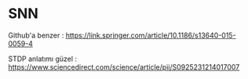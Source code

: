 # SNN

Github'a benzer : https://link.springer.com/article/10.1186/s13640-015-0059-4

STDP anlatımı güzel : https://www.sciencedirect.com/science/article/pii/S0925231214017007
